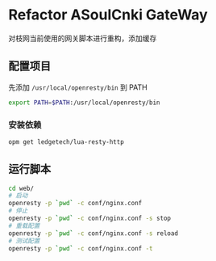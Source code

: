 # Refactor ASoulCnki GateWay

对枝网当前使用的网关脚本进行重构，添加缓存

## 配置项目

先添加 `/usr/local/openresty/bin` 到 PATH

```bash
export PATH=$PATH:/usr/local/openresty/bin
```

### 安装依赖
```bash
opm get ledgetech/lua-resty-http
```

## 运行脚本


```bash
cd web/
# 启动
openresty -p `pwd` -c conf/nginx.conf
# 停止
openresty -p `pwd` -c conf/nginx.conf -s stop
# 重载配置
openresty -p `pwd` -c conf/nginx.conf -s reload
# 测试配置
openresty -p `pwd` -c conf/nginx.conf -t
```